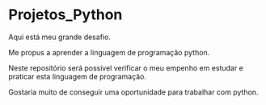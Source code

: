 # Projetos_Python

Aqui está meu grande desafio.

Me propus a aprender a linguagem de programação python.

Neste repositório será possível verificar o meu empenho em estudar e praticar esta linguagem de programação.

Gostaria muito de conseguir uma oportunidade para trabalhar com python.